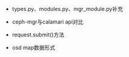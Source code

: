 * types.py、modules.py、mgr\_module.py补充

* ceph-mgr与calamari api对比

* request.submit\(\)方法

* osd map数据形式




